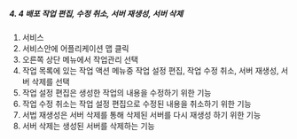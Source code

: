 ##### 4. 4 배포 작업 편집, 수정 취소, 서버 재생성, 서버 삭제

1. 서비스
2. 서비스안에 어플리케이션 맵 클릭
3. 오른쪽 상단 메뉴에서 작업관리 선택
4. 작업 목록에 있는 작업 액션 메뉴중 작업 설정 편집, 작업 수정 취소, 서버 재생성, 서버 삭제를 선택
5. 작업 설정 편집은 생성한 작업의 내용을 수정하기 위한 기능
6. 작업 수정 취소는 작업 설정 편집으로 수정된 내용을 취소하기 위한 기능
7. 서법 재생성은 서버 삭제를 통해 삭제된 서버를 다시 재생성 하기 위한 기능
8. 서버 삭제는 생성된 서버를 삭제하는 기능




